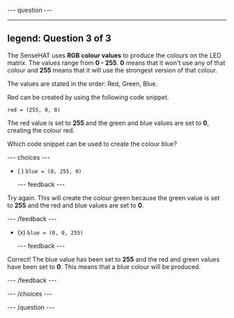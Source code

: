 
--- question ---

---
legend: Question 3 of 3
---

The SenseHAT uses **RGB colour values** to produce the colours on the LED matrix. The values range from **0 - 255**. **0** means that it won't use any of that colour and **255** means that it will use the strongest version of that colour. 

The values are stated in the order: Red, Green, Blue.

Red can be created by using the following code snippet. 

`red = (255, 0, 0)`

The red value is set to **255** and the green and blue values are set to **0**, creating the colour red. 

Which code snippet can be used to create the colour blue?

--- choices ---

- ( ) `blue = (0, 255, 0)`


  --- feedback ---

Try again. This will create the colour green because the green value is set to **255** and the red and blue values are set to **0**.

  --- /feedback ---

- (x) `blue = (0, 0, 255)`


  --- feedback ---

Correct! The blue value has been set to **255** and the red and green values have been set to **0**. This means that a blue colour will be produced. 

  --- /feedback ---

--- /choices ---

--- /question ---
